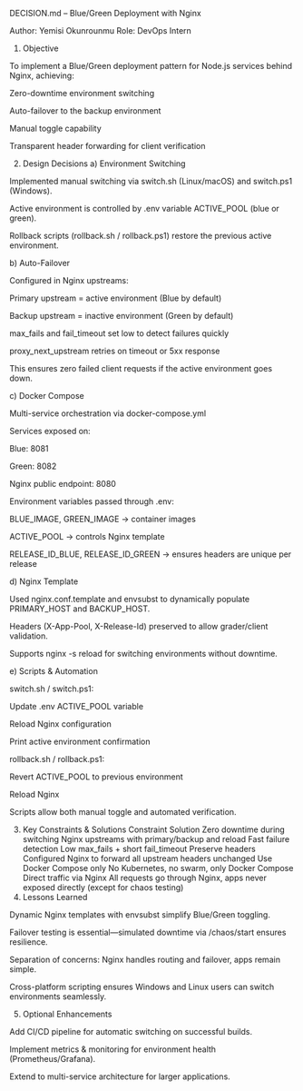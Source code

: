 DECISION.md – Blue/Green Deployment with Nginx

Author: Yemisi Okunrounmu
Role: DevOps Intern

1. Objective

To implement a Blue/Green deployment pattern for Node.js services behind Nginx, achieving:

Zero-downtime environment switching

Auto-failover to the backup environment

Manual toggle capability

Transparent header forwarding for client verification

2. Design Decisions
a) Environment Switching

Implemented manual switching via switch.sh (Linux/macOS) and switch.ps1 (Windows).

Active environment is controlled by .env variable ACTIVE_POOL (blue or green).

Rollback scripts (rollback.sh / rollback.ps1) restore the previous active environment.

b) Auto-Failover

Configured in Nginx upstreams:

Primary upstream = active environment (Blue by default)

Backup upstream = inactive environment (Green by default)

max_fails and fail_timeout set low to detect failures quickly

proxy_next_upstream retries on timeout or 5xx response

This ensures zero failed client requests if the active environment goes down.

c) Docker Compose

Multi-service orchestration via docker-compose.yml

Services exposed on:

Blue: 8081

Green: 8082

Nginx public endpoint: 8080

Environment variables passed through .env:

BLUE_IMAGE, GREEN_IMAGE → container images

ACTIVE_POOL → controls Nginx template

RELEASE_ID_BLUE, RELEASE_ID_GREEN → ensures headers are unique per release

d) Nginx Template

Used nginx.conf.template and envsubst to dynamically populate PRIMARY_HOST and BACKUP_HOST.

Headers (X-App-Pool, X-Release-Id) preserved to allow grader/client validation.

Supports nginx -s reload for switching environments without downtime.

e) Scripts & Automation

switch.sh / switch.ps1:

Update .env ACTIVE_POOL variable

Reload Nginx configuration

Print active environment confirmation

rollback.sh / rollback.ps1:

Revert ACTIVE_POOL to previous environment

Reload Nginx

Scripts allow both manual toggle and automated verification.

3. Key Constraints & Solutions
Constraint	Solution
Zero downtime during switching	Nginx upstreams with primary/backup and reload
Fast failure detection	Low max_fails + short fail_timeout
Preserve headers	Configured Nginx to forward all upstream headers unchanged
Use Docker Compose only	No Kubernetes, no swarm, only Docker Compose
Direct traffic via Nginx	All requests go through Nginx, apps never exposed directly (except for chaos testing)
4. Lessons Learned

Dynamic Nginx templates with envsubst simplify Blue/Green toggling.

Failover testing is essential—simulated downtime via /chaos/start ensures resilience.

Separation of concerns: Nginx handles routing and failover, apps remain simple.

Cross-platform scripting ensures Windows and Linux users can switch environments seamlessly.

5. Optional Enhancements

Add CI/CD pipeline for automatic switching on successful builds.

Implement metrics & monitoring for environment health (Prometheus/Grafana).

Extend to multi-service architecture for larger applications.
